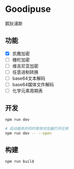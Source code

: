 # Goodipuse

鹅狄浦斯

## 功能

- [x] 凯撒加密
- [ ] 栅栏加密
- [ ] 维吉尼亚加密
- [ ] 任意进制转换
- [ ] base64文本解码
- [ ] base64媒体文件解码
- [ ] 化学元素周期表

## 开发

```bash
npm run dev

# 启动服务的同时使用浏览器打开应用
npm run dev -- --open
```

## 构建

```bash
npm run build
```
